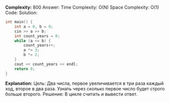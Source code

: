 **Complexity:** 800
Answer:
	Time Complexity: O(N)
	Space Complexity: O(1)
Code:
Solution:
```cpp
int main() {  
    int a = 0, b = 0;  
    cin >> a >> b;  
    int count_years = 0;  
    while (a <= b) {  
        count_years++;  
        a *= 3;  
        b *= 2;  
    }  
    cout << count_years << endl;  
    return 0;  
}
```
**Explanation:**
	Цель: Два числа, первое увеличивается в три раза каждый ход, второе в два раза. Узнать через сколько первое число будет строго больше второго.
	Решение: В цикле считать и вывести ответ.
